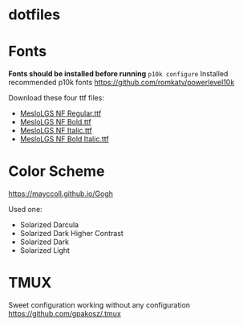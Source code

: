 # dotfiles

# Fonts
**Fonts should be installed before running** `p10k configure`
Installed recommended p10k fonts
https://github.com/romkatv/powerlevel10k

Download these four ttf files:
- [MesloLGS NF Regular.ttf](https://github.com/romkatv/dotfiles-public/raw/master/.local/share/fonts/NerdFonts/MesloLGS%20NF%20Regular.ttf)
- [MesloLGS NF Bold.ttf](https://github.com/romkatv/dotfiles-public/raw/master/.local/share/fonts/NerdFonts/MesloLGS%20NF%20Bold.ttf)
- [MesloLGS NF Italic.ttf](https://github.com/romkatv/dotfiles-public/raw/master/.local/share/fonts/NerdFonts/MesloLGS%20NF%20Italic.ttf)
- [MesloLGS NF Bold Italic.ttf](https://github.com/romkatv/dotfiles-public/raw/master/.local/share/fonts/NerdFonts/MesloLGS%20NF%20Bold%20Italic.ttf)


# Color Scheme
https://mayccoll.github.io/Gogh

Used one:
- Solarized Darcula
- Solarized Dark Higher Contrast
- Solarized Dark
- Solarized Light

# TMUX
Sweet configuration working without any configuration
https://github.com/gpakosz/.tmux
